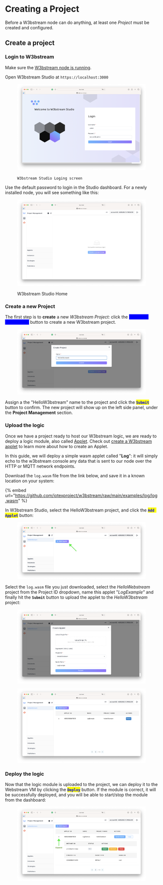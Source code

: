 # Creating a Project

Before a W3bstream node can do anything, at least one _Project_ must be created and configured.

## Create a project

### Login to W3bstream

Make sure the [W3bstream node is running](running-a-node.md#start-the-w3bstream-node-with).&#x20;

Open W3bstream Studio at `https://localhost:3000`

<figure><img src="../.gitbook/assets/image (9).png" alt=""><figcaption><p><code>W3bstream Studio Loging screen</code></p></figcaption></figure>

Use the default password to login in the Studio dashboard. For a newly installed node, you will see something like this:

<figure><img src="../.gitbook/assets/image (14).png" alt=""><figcaption><p>W3bstream Studio Home</p></figcaption></figure>

### Create a new Project

The first step is to **create** a new _W3bstream Project:_ click the <mark style="color:blue;background-color:blue;">**`Create a project now`**</mark> button to create a new W3bstream project.

<figure><img src="../.gitbook/assets/image (10).png" alt=""><figcaption></figcaption></figure>

Assign a the "HelloW3bstream" name to the project and click the <mark style="color:blue;">**`Submit`**</mark> button to confirm. The new project will show up on the left side panel, under the **Project Management** section.

### Upload the logic

Once we have a project ready to host our W3bstream logic, we are ready to deploy a logic module, also called [Applet](../applets-development/basic-concepts.md#applets). Check out [create a W3bstream applet](../applets-development/basic-concepts.md) to learn more about how to create an Applet.

In this guide, we will deploy a simple wasm applet called "**Log**": it will simply echo to the w3bstream console any data that is sent to our node over the HTTP or MQTT network endpoints.&#x20;

Download the `log.wasm` file from the link below, and save it in a known location on your system:

{% embed url="https://github.com/iotexproject/w3bstream/raw/main/examples/log/log.wasm" %}

In W3bstream Studio, select the HelloW3bstream project, and click the <mark style="color:blue;">**`Add Applet`**</mark> button:

<figure><img src="../.gitbook/assets/image (11).png" alt=""><figcaption></figcaption></figure>

Select the `log.wasm` file you just downloaded, select the _HelloWebstream_ project from the Project ID dropdown, name this applet "_LogExample"_ and finally hit the **`Submit`** button to upload the applet to the _HelloW3bstream_ project:

<div>

<figure><img src="../.gitbook/assets/image (1).png" alt=""><figcaption></figcaption></figure>

 

<figure><img src="../.gitbook/assets/Schermata 2022-11-01 alle 16.02.37.png" alt=""><figcaption></figcaption></figure>

</div>

### Deploy the logic

Now that the logic module is uploaded to the project, we can deploy it to the Webstream VM by clicking the <mark style="color:blue;">**`Deploy`**</mark> button. If the module is correct, it will be successfully deployed, and you will be able to start/stop the module from the dashboard:

<figure><img src="../.gitbook/assets/image (15).png" alt=""><figcaption></figcaption></figure>

